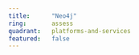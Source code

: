 ```yaml
---
title:      "Neo4j"
ring:       assess
quadrant:   platforms-and-services
featured:   false
---
```

